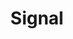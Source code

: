 ---
lang: es
layout: doc
redirect_from:
- /es/doc/signal/
redirect_to: https://github.com/Qubes-Community/Contents/blob/master/docs/privacy/signal.md
ref: 70
title: Signal
---
